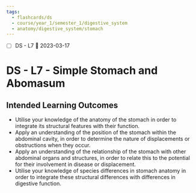 ```yaml
---
tags:
  - flashcards/ds
  - course/year_1/semester_1/digestive_system
  - anatomy/digestive_system/stomach
---
```


- [ ] DS - L7 📅 2023-03-17

# DS - L7 - Simple Stomach and Abomasum
## Intended Learning Outcomes
- Utilise your knowledge of the anatomy of the stomach in order to integrate its structural features with their function.  
- Apply an understanding of the position of the stomach within the abdominal cavity, in order to determine the nature of displacements or obstructions when they occur.  
- Apply an understanding of the relationship of the stomach with other abdominal organs and structures, in order to relate this to the potential for their involvement in disease or displacement.  
- Utilise your knowledge of species differences in stomach anatomy in order to integrate these structural differences with differences in digestive function.
